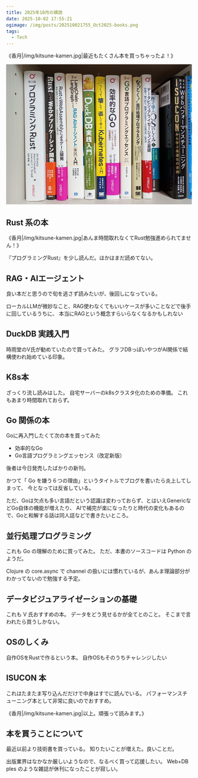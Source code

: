 ```yaml
---
title: 2025年10月の積読
date: 2025-10-02 17:55:21
ogimage: /img/posts/202510021755_Oct2025-books.png
tags:
  - Tech
---
```


《香月|/img/kitsune-kamen.jpg|最近もたくさん本を買っちゃったよ！》

![books](/img/posts/202510021755/small-books.jpg)

## Rust 系の本

《香月|/img/kitsune-kamen.jpg|あんま時間取れなくてRust勉強進められてません！》

『プログラミングRust』を少し読んだ。ほかはまだ読めてない。

## RAG・AIエージェント

良い本だと思うので旬を逃さず読みたいが、後回しになっている。

ローカルLLMが微妙なこと、RAG使わなくてもいいケースが多いことなどで後手に回しているうちに、
本当にRAGという概念すらいらなくなるかもしれない

## DuckDB 実践入門

時雨堂のV氏が勧めていたので買ってみた。
グラフDBっぽいやつがAI関係で結構使われ始めている印象。

## K8s本

ざっくり流し読みはした。
自宅サーバーのk8sクラスタ化のための準備。
これもあまり時間取れておらず。

## Go 関係の本

Goに再入門したくて次の本を買ってみた

* 効率的なGo
* Go言語プログラミングエッセンス（改定新版）

後者は今日発売したばかりの新刊。

かつて「 Go を嫌う６つの理由」というタイトルでブログを書いたら炎上してしまって、
今となっては反省している。

ただ、Goは欠点も多い言語だという認識は変わっておらず、とはいえGenericなどGo自体の機能が増えたり、
AIで補完が楽になったりと時代の変化もあるので、Goと和解する話は同人誌などで書きたいところ。

## 並行処理プログラミング

これも Go の理解のために買ってみた。
ただ、本書のソースコードは Python のようだ。

Clojure の core.async で channel の扱いには慣れているが、あんま理論部分がわかってないので勉強する予定。

## データビジュアライゼーションの基礎

これも V 氏おすすめの本。
データをどう見せるかが全てとのこと。
そこまで言われたら買うしかない。

## OSのしくみ

自作OSをRustで作るという本。
自作OSもそのうちチャレンジしたい

## ISUCON 本

これはたまたま写り込んだだけで中身はすでに読んでいる。
パフォーマンスチューニング本として非常に良いのでおすすめ。

《香月|/img/kitsune-kamen.jpg|以上。頑張って読みます。》

## 本を買うことについて

最近以前より技術書を買っている。
知りたいことが増えた。良いことだ。

出版業界はなかなか厳しいようなので、なるべく買って応援したい。
Web+DB ples のような雑誌が休刊になったことが寂しい。
